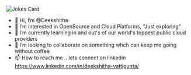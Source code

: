 <!-- Markdown -->
![Jokes Card](https://readme-jokes.vercel.app/api/ 'theme=merko')


- 👋 Hi, I’m @Deekshitha
- 👀 I’m interested in OpenSource and Cloud Platforms, "Just exploring"
- 🌱 I’m currently learning in and out's of our world's toppest public cloud providers
- 💞️ I’m looking to collaborate on something whch can keep me going without coffee
- 📫 How to reach me .. lets connect on linkedin https://www.linkedin.com/in/deekshitha-vattigunta/






<!---
DeekshithaVattigunta/DeekshithaVattigunta is a ✨ special ✨ repository because its `README.md` (this file) appears on your GitHub profile.
You can click the Preview link to take a look at your changes.
--->

